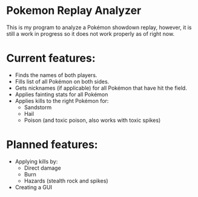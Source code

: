 # Pokemon Replay Analyzer
This is my program to analyze a Pokémon showdown replay, however, it is still a work in progress so it does not work properly as of right now.


# Current features:
  - Finds the names of both players.
  - Fills list of all Pokémon on both sides.
  - Gets nicknames (if applicable) for all Pokémon that have hit the field.
  - Applies fainting stats for all Pokémon
  - Applies kills to the right Pokémon for:
    - Sandstorm
    - Hail
    - Poison (and toxic poison, also works with toxic spikes)


# Planned features:
  - Applying kills by:
    - Direct damage
    - Burn
    - Hazards (stealth rock and spikes)
  - Creating a GUI
